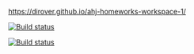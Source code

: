 https://dirover.github.io/ahj-homeworks-workspace-1/

[![Build status](https://ci.appveyor.com/api/projects/status/wcvms9btd1o1mn45/branch/master?svg=true)](https://ci.appveyor.com/project/DiRover/ahj-homeworks-workspace-1/branch/master)

[![Build status](https://ci.appveyor.com/api/projects/status/wcvms9btd1o1mn45?svg=true)](https://ci.appveyor.com/project/DiRover/ahj-homeworks-workspace-1)